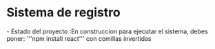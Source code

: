 <h1>Sistema de registro</h1>
- Estado del proyecto :En construccion
para ejecutar el sistema, debes poner:
'''npm install react''' 
con comillas invertidas
